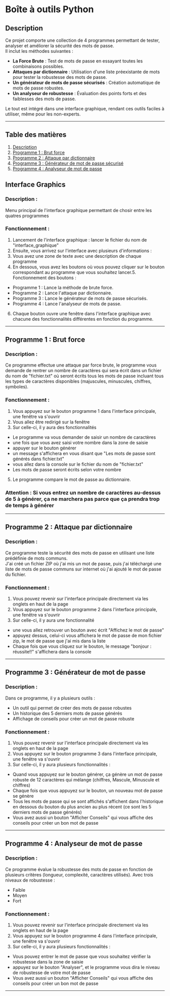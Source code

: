 # Boîte à outils Python

## **Description**
Ce projet comporte une collection de 4 programmes permettant de tester, analyser et améliorer la sécurité des mots de passe.  
Il inclut les méthodes suivantes :  
- **La Force Brute** : Test de mots de passe en essayant toutes les combinaisons possibles.  
- **Attaques par dictionnaire** : Utilisation d'une liste préexistante de mots pour tester la robustesse des mots de passe.  
- **Un générateur de mots de passe sécurisés** : Création automatique de mots de passe robustes.  
- **Un analyseur de robustesse** : Évaluation des points forts et des faiblesses des mots de passe.  

Le tout est intégré dans une interface graphique, rendant ces outils faciles à utiliser, même pour les non-experts.

---

## **Table des matières**
1. [Description](#description)  
2. [Programme 1 : Brut force](#programme-1--Brut-force)  
3. [Programme 2 : Attaque par dictionnaire](#programme-2--attaque-par-dictionnaire)  
4. [Programme 3 : Générateur de mot de passe sécurisé](#programme-3--générateur-de-mot-de-passe)  
5. [Programme 4 : Analyseur de mot de passe](#programme-4--analyseur-de-mot-de-passe)

## **Interface Graphics**
### Description :  
Menu principal de l'interface graphique permettant de chosir entre les quatres programmes
### Fonctionnement :  
1. Lancement de l'interface graphique : lancer le fichier du nom de "interface_graphique"
2. Ensuite, vous arrivez sur l'interface avec plusieurs d'informations :
3. Vous avez une zone de texte avec une description de chaque programme
4. En dessous, vous avez les boutons où vous pouvez cliquer sur le bouton correspondant au programme que vous souhaitez lancer.5. Fonctionnement des boutons :
- Programme 1 : Lance la méthode de brute force.
- Programme 2 : Lance l'attaque par dictionnaire.
- Programme 3 : Lance le générateur de mots de passe sécurisés.
- Programme 4 : Lance l'analyseur de mots de passe.
6. Chaque bouton ouvre une fenêtre dans l'interface graphique avec chacune des fonctionnalités différentes en fonction du programme.
---

## Programme 1 : Brut force 
### Description :  
Ce programme effectue une attaque par force brute, le programme vous demande de rentrer un nombre de caractères qui sera écrit dans un fichier du nom de "fichier.txt" où seront écrits tous les mots de passe incluant tous les types de caractères disponibles (majuscules, minuscules, chiffres, symboles).
### Fonctionnement :  
1. Vous appuyez sur le bouton programme 1 dans l'interface principale, une fenêtre va s'ouvrir
2. Vous allez être redirigé sur la fenêtre
3. Sur celle-ci, il y aura des fonctionnalités
- Le programme va vous demander de saisir un nombre de caractères
- une fois que vous avez saisi votre nombre dans la zone de saisie
- appuyer sur le bouton générer
- un message s'affichera en vous disant que "Les mots de passe sont générés dans fichier.txt"
- vous allez dans la console sur le fichier du nom de "fichier.txt"
- Les mots de passe seront écrits selon votre nombre 
5. Le programme compare le mot de passe au dictionnaire.  
### Attention : Si vous entrez un nombre de caractères au-dessus de 5 à générer, ça ne marchera pas parce que ça prendra trop de temps à générer

---

## Programme 2 : Attaque par dictionnaire
### Description :  
Ce programme teste la sécurité des mots de passe en utilisant une liste prédéfinie de mots communs.  
J'ai créé un fichier ZIP où j'ai mis un mot de passe, puis j'ai téléchargé une liste de mots de passe communs sur internet où j'ai ajouté le mot de passe du fichier. 
### Fonctionnement :  
1. Vous pouvez revenir sur l'interface principale directement via les onglets en haut de la page
2. Vous appuyez sur le bouton programme 2 dans l'interface principale, une fenêtre va s'ouvrir
3. Sur celle-ci, il y aura une fonctionnalité
- une vous allez retrouver un bouton avec écrit "Affichez le mot de passe"
- appuyez dessus, celui-ci vous affichera le mot de passe de mon fichier zip, le mot de passe que j'ai mis dans la liste
- Chaque fois que vous cliquez sur le bouton, le message "bonjour : réussite!!" s'affichera dans la console

---

## Programme 3 : Générateur de mot de passe
### Description :  
Dans ce programme, il y a plusieurs outils : 
- Un outil qui permet de créer des mots de passe robustes
- Un historique des 5 derniers mots de passe générés
- Affichage de conseils pour créer un mot de passe robuste
### Fonctionnement :  
1. Vous pouvez revenir sur l'interface principale directement via les onglets en haut de la page
2. Vous appuyez sur le bouton programme 3 dans l'interface principale, une fenêtre va s'ouvrir
3. Sur celle-ci, il y aura plusieurs fonctionnalités :
- Quand vous appuyez sur le bouton générer, ça génère un mot de passe robuste de 12 caractères qui mélange (chiffres, Mascule, Minuscule et chiffres)
- Chaque fois que vous appuyez sur le bouton, un nouveau mot de passe se génère
- Tous les mots de passe qui se sont affichés s'affichent dans l'historique en dessous du bouton du plus ancien au plus récent (ce sont les 5 derniers mots de passe générés)
- Vous avez aussi un bouton "Afficher Conseils" qui vous affiche des conseils pour créer un bon mot de passe



---

## Programme 4 : Analyseur de mot de passe
### Description :  
Ce programme évalue la robustesse des mots de passe en fonction de plusieurs critères (longueur, complexité, caractères utilisés).
Avec trois niveaux de robustesse : 
- Faible
- Moyen
- Fort
### Fonctionnement :  
1. Vous pouvez revenir sur l'interface principale directement via les onglets en haut de la page
2. Vous appuyez sur le bouton programme 4 dans l'interface principale, une fenêtre va s'ouvrir
3. Sur celle-ci, il y aura plusieurs fonctionnalités :
- Vous pouvez entrer le mot de passe que vous souhaitez vérifier la robustesse dans la zone de saisie
- appuyez sur le bouton "Analyser", et le programme vous dira le niveau de robustesse de votre mot de passe 
- Vous avez aussi un bouton "Afficher Conseils" qui vous affiche des conseils pour créer un bon mot de passe

---


